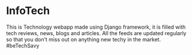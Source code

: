 # InfoTech
This is Technology webapp made using Django framework, it is filled with tech reviews, news, blogs and articles. All the feeds are updated regularly so that you don't miss out on anything new techy in the market. #beTechSavy
